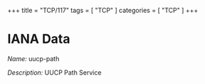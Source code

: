 +++
title = "TCP/117"
tags = [ "TCP" ]
categories = [ "TCP" ]
+++

# IANA Data

_Name:_ uucp-path

_Description:_ UUCP Path Service

